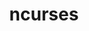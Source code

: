 ---
title: "ncurses"
layout: cache
categories: [package, develop-2024-10-06]
meta: {"versions": ["6.3", "6.5"], "compilers": ["apple-clang@=15.0.0", "cce@=15.0.1", "gcc@=10.2.1", "gcc@=11.1.0", "gcc@=11.4.0", "gcc@=12.3.0", "gcc@=13.2.0", "gcc@=7.3.1", "gcc@=7.5.0", "gcc@=9.4.0", "intel@=2021.10.0", "oneapi@=2023.2.0", "oneapi@=2024.2.1"], "oss": ["amzn2", "centos7", "rhel8", "ubuntu18.04", "ubuntu20.04", "ubuntu22.04", "ubuntu24.04", "ventura"], "platforms": ["darwin", "linux"], "targets": ["aarch64", "neoverse_n1", "neoverse_v1", "neoverse_v2", "ppc64le", "x86_64_v3", "x86_64_v4", "zen4"], "stacks": ["aws-isc", "aws-isc-aarch64", "aws-pcluster-neoverse_v1", "aws-pcluster-x86_64_v4", "build_systems", "data-vis-sdk", "developer-tools-manylinux2014", "e4s", "e4s-cray-rhel", "e4s-neoverse-v2", "e4s-neoverse_v1", "e4s-oneapi", "e4s-power", "e4s-rocm-external", "ml-darwin-aarch64-mps", "ml-linux-x86_64-cpu", "ml-linux-x86_64-cuda", "ml-linux-x86_64-rocm", "radiuss", "radiuss-aws", "radiuss-aws-aarch64", "root", "tutorial"], "num_specs": 23, "num_specs_by_stack": {"root": 23, "ml-darwin-aarch64-mps": 1, "radiuss-aws-aarch64": 2, "aws-isc-aarch64": 2, "aws-pcluster-neoverse_v1": 2, "aws-pcluster-x86_64_v4": 6, "radiuss-aws": 1, "aws-isc": 1, "e4s-cray-rhel": 1, "developer-tools-manylinux2014": 1, "build_systems": 1, "radiuss": 1, "e4s-power": 1, "data-vis-sdk": 1, "e4s-neoverse_v1": 1, "e4s-neoverse-v2": 1, "e4s-rocm-external": 1, "tutorial": 2, "e4s": 1, "e4s-oneapi": 1, "ml-linux-x86_64-cuda": 1, "ml-linux-x86_64-rocm": 1, "ml-linux-x86_64-cpu": 1}}
spec_details: [{"hash": "7kcap3374au4t6an2ntwickrpvglj37e", "compiler": "apple-clang@=15.0.0", "versions": ["6.5"], "os": "ventura", "platform": "darwin", "target": "aarch64", "variants": ["abi=none", "build_system=autotools", "patches=7a351bc", "~symlinks", "+termlib"], "stacks": ["root", "ml-darwin-aarch64-mps"], "size": "-", "tarball": "https://binaries.spack.io/develop-2024-10-06/build_cache/darwin-ventura-aarch64/apple-clang-15.0.0/ncurses-6.5/darwin-ventura-aarch64-apple-clang-15.0.0-ncurses-6.5-7kcap3374au4t6an2ntwickrpvglj37e.spack"}, {"hash": "xm4baru2b5q3lh25p5vr2ieg7yvxfwft", "compiler": "gcc@=7.3.1", "versions": ["6.5"], "os": "amzn2", "platform": "linux", "target": "aarch64", "variants": ["abi=none", "build_system=autotools", "patches=7a351bc", "~symlinks", "+termlib"], "stacks": ["radiuss-aws-aarch64", "aws-isc-aarch64", "root"], "size": "-", "tarball": "https://binaries.spack.io/develop-2024-10-06/build_cache/linux-amzn2-aarch64/gcc-7.3.1/ncurses-6.5/linux-amzn2-aarch64-gcc-7.3.1-ncurses-6.5-xm4baru2b5q3lh25p5vr2ieg7yvxfwft.spack"}, {"hash": "7ffxmsljhp73el6b27pwfsa7wch4yvoo", "compiler": "gcc@=7.3.1", "versions": ["6.5"], "os": "amzn2", "platform": "linux", "target": "neoverse_n1", "variants": ["abi=none", "build_system=autotools", "patches=7a351bc", "~symlinks", "+termlib"], "stacks": ["radiuss-aws-aarch64", "aws-isc-aarch64", "root"], "size": "-", "tarball": "https://binaries.spack.io/develop-2024-10-06/build_cache/linux-amzn2-neoverse_n1/gcc-7.3.1/ncurses-6.5/linux-amzn2-neoverse_n1-gcc-7.3.1-ncurses-6.5-7ffxmsljhp73el6b27pwfsa7wch4yvoo.spack"}, {"hash": "xzo2orkcdpijc7defotdlwafylq5td5p", "compiler": "gcc@=12.3.0", "versions": ["6.5"], "os": "amzn2", "platform": "linux", "target": "neoverse_n1", "variants": ["abi=none", "build_system=autotools", "patches=7a351bc", "~symlinks", "+termlib"], "stacks": ["aws-pcluster-neoverse_v1", "root"], "size": "-", "tarball": "https://binaries.spack.io/develop-2024-10-06/build_cache/linux-amzn2-neoverse_n1/gcc-12.3.0/ncurses-6.5/linux-amzn2-neoverse_n1-gcc-12.3.0-ncurses-6.5-xzo2orkcdpijc7defotdlwafylq5td5p.spack"}, {"hash": "dc4wzg6szkbz3hvnqs5baugcvqccn3o5", "compiler": "gcc@=12.3.0", "versions": ["6.5"], "os": "amzn2", "platform": "linux", "target": "neoverse_v1", "variants": ["abi=none", "build_system=autotools", "patches=7a351bc", "~symlinks", "+termlib"], "stacks": ["aws-pcluster-neoverse_v1", "root"], "size": "-", "tarball": "https://binaries.spack.io/develop-2024-10-06/build_cache/linux-amzn2-neoverse_v1/gcc-12.3.0/ncurses-6.5/linux-amzn2-neoverse_v1-gcc-12.3.0-ncurses-6.5-dc4wzg6szkbz3hvnqs5baugcvqccn3o5.spack"}, {"hash": "pznxgn7wwv65hrsnom435w57va6nbedc", "compiler": "gcc@=12.3.0", "versions": ["6.5"], "os": "amzn2", "platform": "linux", "target": "x86_64_v3", "variants": ["abi=none", "build_system=autotools", "patches=7a351bc", "~symlinks", "+termlib"], "stacks": ["root", "aws-pcluster-x86_64_v4"], "size": "-", "tarball": "https://binaries.spack.io/develop-2024-10-06/build_cache/linux-amzn2-x86_64_v3/gcc-12.3.0/ncurses-6.5/linux-amzn2-x86_64_v3-gcc-12.3.0-ncurses-6.5-pznxgn7wwv65hrsnom435w57va6nbedc.spack"}, {"hash": "bqyvppr5wessr3vqlmuqp7thoude2w2t", "compiler": "gcc@=7.3.1", "versions": ["6.5"], "os": "amzn2", "platform": "linux", "target": "x86_64_v3", "variants": ["abi=none", "build_system=autotools", "patches=7a351bc", "~symlinks", "+termlib"], "stacks": ["root", "radiuss-aws", "aws-isc"], "size": "-", "tarball": "https://binaries.spack.io/develop-2024-10-06/build_cache/linux-amzn2-x86_64_v3/gcc-7.3.1/ncurses-6.5/linux-amzn2-x86_64_v3-gcc-7.3.1-ncurses-6.5-bqyvppr5wessr3vqlmuqp7thoude2w2t.spack"}, {"hash": "ctfsn7c47rntuvbr255av7ucmkp5cxe7", "compiler": "cce@=15.0.1", "versions": ["6.5"], "os": "rhel8", "platform": "linux", "target": "zen4", "variants": ["abi=none", "build_system=autotools", "patches=7a351bc", "~symlinks", "+termlib"], "stacks": ["root", "e4s-cray-rhel"], "size": "-", "tarball": "https://binaries.spack.io/develop-2024-10-06/build_cache/linux-rhel8-zen4/cce-15.0.1/ncurses-6.5/linux-rhel8-zen4-cce-15.0.1-ncurses-6.5-ctfsn7c47rntuvbr255av7ucmkp5cxe7.spack"}, {"hash": "gb7na3rdteqaclwpn4xpwtvqxh6dvzim", "compiler": "gcc@=12.3.0", "versions": ["6.5"], "os": "amzn2", "platform": "linux", "target": "x86_64_v4", "variants": ["abi=none", "build_system=autotools", "patches=7a351bc", "~symlinks", "+termlib"], "stacks": ["root", "aws-pcluster-x86_64_v4"], "size": "-", "tarball": "https://binaries.spack.io/develop-2024-10-06/build_cache/linux-amzn2-x86_64_v4/gcc-12.3.0/ncurses-6.5/linux-amzn2-x86_64_v4-gcc-12.3.0-ncurses-6.5-gb7na3rdteqaclwpn4xpwtvqxh6dvzim.spack"}, {"hash": "lxeg5cqhnt3krrpmk4x2n7hodauqunu3", "compiler": "intel@=2021.10.0", "versions": ["6.5"], "os": "amzn2", "platform": "linux", "target": "x86_64_v3", "variants": ["abi=none", "build_system=autotools", "patches=7a351bc", "~symlinks", "+termlib"], "stacks": ["root", "aws-pcluster-x86_64_v4"], "size": "-", "tarball": "https://binaries.spack.io/develop-2024-10-06/build_cache/linux-amzn2-x86_64_v3/intel-2021.10.0/ncurses-6.5/linux-amzn2-x86_64_v3-intel-2021.10.0-ncurses-6.5-lxeg5cqhnt3krrpmk4x2n7hodauqunu3.spack"}, {"hash": "y7rigq44emdzqqdqw7lfh3m666pjiek2", "compiler": "oneapi@=2023.2.0", "versions": ["6.5"], "os": "amzn2", "platform": "linux", "target": "x86_64_v3", "variants": ["abi=none", "build_system=autotools", "patches=7a351bc", "~symlinks", "+termlib"], "stacks": ["root", "aws-pcluster-x86_64_v4"], "size": "-", "tarball": "https://binaries.spack.io/develop-2024-10-06/build_cache/linux-amzn2-x86_64_v3/oneapi-2023.2.0/ncurses-6.5/linux-amzn2-x86_64_v3-oneapi-2023.2.0-ncurses-6.5-y7rigq44emdzqqdqw7lfh3m666pjiek2.spack"}, {"hash": "khabchheiwvbmx6x5m6tmzkdfg7suwwk", "compiler": "gcc@=10.2.1", "versions": ["6.5"], "os": "centos7", "platform": "linux", "target": "x86_64_v3", "variants": ["abi=none", "build_system=autotools", "patches=7a351bc", "~symlinks", "+termlib"], "stacks": ["root", "developer-tools-manylinux2014"], "size": "-", "tarball": "https://binaries.spack.io/develop-2024-10-06/build_cache/linux-centos7-x86_64_v3/gcc-10.2.1/ncurses-6.5/linux-centos7-x86_64_v3-gcc-10.2.1-ncurses-6.5-khabchheiwvbmx6x5m6tmzkdfg7suwwk.spack"}, {"hash": "35ww4ygfc2r6bpyxu6qu5u33wywty7yq", "compiler": "intel@=2021.10.0", "versions": ["6.5"], "os": "amzn2", "platform": "linux", "target": "x86_64_v4", "variants": ["abi=none", "build_system=autotools", "patches=7a351bc", "~symlinks", "+termlib"], "stacks": ["root", "aws-pcluster-x86_64_v4"], "size": "-", "tarball": "https://binaries.spack.io/develop-2024-10-06/build_cache/linux-amzn2-x86_64_v4/intel-2021.10.0/ncurses-6.5/linux-amzn2-x86_64_v4-intel-2021.10.0-ncurses-6.5-35ww4ygfc2r6bpyxu6qu5u33wywty7yq.spack"}, {"hash": "22wqmnxmiyava2ng2swhhlzkuz6skl5t", "compiler": "oneapi@=2023.2.0", "versions": ["6.5"], "os": "amzn2", "platform": "linux", "target": "x86_64_v4", "variants": ["abi=none", "build_system=autotools", "patches=7a351bc", "~symlinks", "+termlib"], "stacks": ["root", "aws-pcluster-x86_64_v4"], "size": "-", "tarball": "https://binaries.spack.io/develop-2024-10-06/build_cache/linux-amzn2-x86_64_v4/oneapi-2023.2.0/ncurses-6.5/linux-amzn2-x86_64_v4-oneapi-2023.2.0-ncurses-6.5-22wqmnxmiyava2ng2swhhlzkuz6skl5t.spack"}, {"hash": "keor23dzhsd6ek3m4gm7advq6t4yb5pl", "compiler": "gcc@=7.5.0", "versions": ["6.5"], "os": "ubuntu18.04", "platform": "linux", "target": "x86_64_v3", "variants": ["abi=none", "build_system=autotools", "patches=7a351bc", "~symlinks", "+termlib"], "stacks": ["root", "build_systems", "radiuss"], "size": "-", "tarball": "https://binaries.spack.io/develop-2024-10-06/build_cache/linux-ubuntu18.04-x86_64_v3/gcc-7.5.0/ncurses-6.5/linux-ubuntu18.04-x86_64_v3-gcc-7.5.0-ncurses-6.5-keor23dzhsd6ek3m4gm7advq6t4yb5pl.spack"}, {"hash": "hvvgjsksot4xvqy6vjpiaf53okbq4p62", "compiler": "gcc@=9.4.0", "versions": ["6.3"], "os": "ubuntu20.04", "platform": "linux", "target": "ppc64le", "variants": ["abi=none", "build_system=autotools", "patches=7a351bc", "~symlinks", "+termlib"], "stacks": ["root", "e4s-power"], "size": "-", "tarball": "https://binaries.spack.io/develop-2024-10-06/build_cache/linux-ubuntu20.04-ppc64le/gcc-9.4.0/ncurses-6.3/linux-ubuntu20.04-ppc64le-gcc-9.4.0-ncurses-6.3-hvvgjsksot4xvqy6vjpiaf53okbq4p62.spack"}, {"hash": "m5kprdi3qcliaz7mm7qkgzo3jicvxhyb", "compiler": "gcc@=11.1.0", "versions": ["6.5"], "os": "ubuntu20.04", "platform": "linux", "target": "x86_64_v3", "variants": ["abi=none", "build_system=autotools", "patches=7a351bc", "~symlinks", "+termlib"], "stacks": ["data-vis-sdk", "root"], "size": "-", "tarball": "https://binaries.spack.io/develop-2024-10-06/build_cache/linux-ubuntu20.04-x86_64_v3/gcc-11.1.0/ncurses-6.5/linux-ubuntu20.04-x86_64_v3-gcc-11.1.0-ncurses-6.5-m5kprdi3qcliaz7mm7qkgzo3jicvxhyb.spack"}, {"hash": "rygvoamso23vy43aq6hdywsvpxnirvtj", "compiler": "gcc@=11.4.0", "versions": ["6.5"], "os": "ubuntu22.04", "platform": "linux", "target": "neoverse_v1", "variants": ["abi=none", "build_system=autotools", "patches=7a351bc", "~symlinks", "+termlib"], "stacks": ["root", "e4s-neoverse_v1"], "size": "-", "tarball": "https://binaries.spack.io/develop-2024-10-06/build_cache/linux-ubuntu22.04-neoverse_v1/gcc-11.4.0/ncurses-6.5/linux-ubuntu22.04-neoverse_v1-gcc-11.4.0-ncurses-6.5-rygvoamso23vy43aq6hdywsvpxnirvtj.spack"}, {"hash": "2l2rg3nwx6kaqw3fxntjpmt6jon4vjl2", "compiler": "gcc@=11.4.0", "versions": ["6.5"], "os": "ubuntu22.04", "platform": "linux", "target": "neoverse_v2", "variants": ["abi=none", "build_system=autotools", "patches=7a351bc", "~symlinks", "+termlib"], "stacks": ["root", "e4s-neoverse-v2"], "size": "-", "tarball": "https://binaries.spack.io/develop-2024-10-06/build_cache/linux-ubuntu22.04-neoverse_v2/gcc-11.4.0/ncurses-6.5/linux-ubuntu22.04-neoverse_v2-gcc-11.4.0-ncurses-6.5-2l2rg3nwx6kaqw3fxntjpmt6jon4vjl2.spack"}, {"hash": "rvg7j6bmergf3is4yoacm5sgsi7l4tvm", "compiler": "gcc@=11.4.0", "versions": ["6.5"], "os": "ubuntu22.04", "platform": "linux", "target": "x86_64_v3", "variants": ["abi=none", "build_system=autotools", "patches=7a351bc", "~symlinks", "+termlib"], "stacks": ["root", "e4s-rocm-external", "tutorial", "e4s"], "size": "-", "tarball": "https://binaries.spack.io/develop-2024-10-06/build_cache/linux-ubuntu22.04-x86_64_v3/gcc-11.4.0/ncurses-6.5/linux-ubuntu22.04-x86_64_v3-gcc-11.4.0-ncurses-6.5-rvg7j6bmergf3is4yoacm5sgsi7l4tvm.spack"}, {"hash": "6qzhvb2zlw7352mgqodwvnmr5v32zzsl", "compiler": "oneapi@=2024.2.1", "versions": ["6.5"], "os": "ubuntu22.04", "platform": "linux", "target": "x86_64_v3", "variants": ["abi=none", "build_system=autotools", "patches=7a351bc", "~symlinks", "+termlib"], "stacks": ["root", "e4s-oneapi"], "size": "-", "tarball": "https://binaries.spack.io/develop-2024-10-06/build_cache/linux-ubuntu22.04-x86_64_v3/oneapi-2024.2.1/ncurses-6.5/linux-ubuntu22.04-x86_64_v3-oneapi-2024.2.1-ncurses-6.5-6qzhvb2zlw7352mgqodwvnmr5v32zzsl.spack"}, {"hash": "uajmsrcnwwu2a7vc5jooaihbsmywt3sq", "compiler": "gcc@=12.3.0", "versions": ["6.5"], "os": "ubuntu22.04", "platform": "linux", "target": "x86_64_v3", "variants": ["abi=none", "build_system=autotools", "patches=7a351bc", "~symlinks", "+termlib"], "stacks": ["root", "tutorial"], "size": "-", "tarball": "https://binaries.spack.io/develop-2024-10-06/build_cache/linux-ubuntu22.04-x86_64_v3/gcc-12.3.0/ncurses-6.5/linux-ubuntu22.04-x86_64_v3-gcc-12.3.0-ncurses-6.5-uajmsrcnwwu2a7vc5jooaihbsmywt3sq.spack"}, {"hash": "bfnmtuzycfuhpzgo252wtu2xfpnngvti", "compiler": "gcc@=13.2.0", "versions": ["6.5"], "os": "ubuntu24.04", "platform": "linux", "target": "x86_64_v3", "variants": ["abi=none", "build_system=autotools", "patches=7a351bc", "~symlinks", "+termlib"], "stacks": ["root", "ml-linux-x86_64-cuda", "ml-linux-x86_64-rocm", "ml-linux-x86_64-cpu"], "size": "-", "tarball": "https://binaries.spack.io/develop-2024-10-06/build_cache/linux-ubuntu24.04-x86_64_v3/gcc-13.2.0/ncurses-6.5/linux-ubuntu24.04-x86_64_v3-gcc-13.2.0-ncurses-6.5-bfnmtuzycfuhpzgo252wtu2xfpnngvti.spack"}]
---